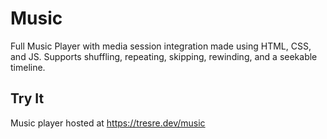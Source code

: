 # Music
Full Music Player with media session integration made using HTML, CSS, and JS. Supports shuffling, repeating, skipping, rewinding, and a seekable timeline.

## Try It
Music player hosted at https://tresre.dev/music
